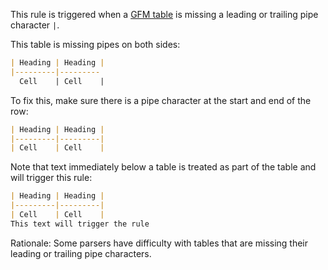 This rule is triggered when a [GFM table][gfm-table] is missing a leading
or trailing pipe character `|`.

This table is missing pipes on both sides:

```markdown
| Heading | Heading |
|---------|---------
  Cell    | Cell    |
```

To fix this, make sure there is a pipe character at the start and end of the
row:

```markdown
| Heading | Heading |
|---------|---------|
| Cell    | Cell    |
```

Note that text immediately below a table is treated as part of the table and
will trigger this rule:

```markdown
| Heading | Heading |
|---------|---------|
| Cell    | Cell    |
This text will trigger the rule
```

Rationale: Some parsers have difficulty with tables that are missing their
leading or trailing pipe characters.

[gfm-table]: https://github.github.com/gfm/#tables-extension-
